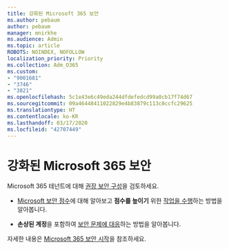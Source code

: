 ```yaml
---
title: 강화된 Microsoft 365 보안
ms.author: pebaum
author: pebaum
manager: mnirkhe
ms.audience: Admin
ms.topic: article
ROBOTS: NOINDEX, NOFOLLOW
localization_priority: Priority
ms.collection: Adm_O365
ms.custom:
- "9001681"
- "3746"
- "3821"
ms.openlocfilehash: 5c1e43e6c49eda244dfdefedcd99a0cb17f74d67
ms.sourcegitcommit: 09a46448411022829e4b83879c113c0ccfc29625
ms.translationtype: HT
ms.contentlocale: ko-KR
ms.lasthandoff: 03/17/2020
ms.locfileid: "42707449"
---
```

# <a name="increase-microsoft-365-security"></a>강화된 Microsoft 365 보안

Microsoft 365 테넌트에 대해 [권장 보안 구성](https://docs.microsoft.com/microsoft-365/security/office-365-security/tenant-wide-setup-for-increased-security?view=o365-worldwide)을 검토하세요.

- [Microsoft 보안 점수](https://docs.microsoft.com/microsoft-365/security/mtp/microsoft-secure-score?view=o365-worldwide)에 대해 알아보고 **점수를 높이기** 위한 [작업을 수행](https://docs.microsoft.com/microsoft-365/security/mtp/microsoft-secure-score?view=o365-worldwide#take-action-to-improve-your-score)하는 방법을 알아봅니다.

- **손상된 계정**을 포함하여 [보안 문제에 대응](https://docs.microsoft.com/microsoft-365/security/office-365-security/office365-security-incident-response-overview?view=o365-worldwide)하는 방법을 알아봅니다.

자세한 내용은 [Microsoft 365 보안 시작](https://docs.microsoft.com/microsoft-365/security/office-365-security/security-roadmap?view=o365-worldwide)을 참조하세요. 
